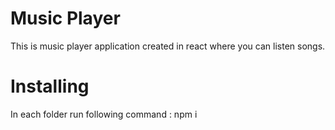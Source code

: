 # Music Player
This is music player application created in react where you can listen songs.
# Installing
In each folder run following command : 
npm i
